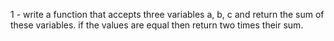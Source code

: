 1 - write a function that accepts three variables a, b, c and return the sum of these variables. if the values are equal then return two times their sum.
